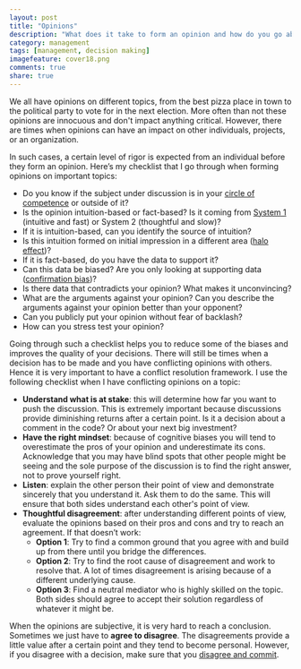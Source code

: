 ```yaml
---
layout: post
title: "Opinions"
description: "What does it take to form an opinion and how do you go about handling the conflicts arising because of opinions"
category: management
tags: [management, decision making]
imagefeature: cover18.png
comments: true
share: true
---
```


We all have opinions on different topics, from the best pizza place in town to the political party to vote for in the next election. More often than not these opinions are innocuous and don't impact anything critical. However, there are times when opinions can have an impact on other individuals, projects, or an organization.

In such cases, a certain level of rigor is expected from an individual before they form an opinion. Here’s my checklist that I go through when forming opinions on important topics:

* Do you know if the subject under discussion is in your [circle of competence](https://fs.blog/2013/12/circle-of-competence/) or outside of it?
* Is the opinion intuition-based or fact-based? Is it coming from [System 1](https://fs.blog/2014/07/daniel-kahneman-the-two-systems/) (intuitive and fast) or System 2 (thoughtful and slow)?
* If it is intuition-based, can you identify the source of intuition?
* Is this intuition formed on initial impression in a different area ([halo effect](https://en.wikipedia.org/wiki/Halo_effect))?
* If it is fact-based, do you have the data to support it?
* Can this data be biased? Are you only looking at supporting data ([confirmation bias](https://en.wikipedia.org/wiki/Confirmation_bias))?
* Is there data that contradicts your opinion? What makes it unconvincing?
* What are the arguments against your opinion? Can you describe the arguments against your opinion better than your opponent?
* Can you publicly put your opinion without fear of backlash?
* How can you stress test your opinion?

Going through such a checklist helps you to reduce some of the biases and improves the quality of your decisions. There will still be times when a decision has to be made and you have conflicting opinions with others. Hence it is very important to have a conflict resolution framework. I use the following checklist when I have conflicting opinions on a topic:

* __Understand what is at stake__: this will determine how far you want to push the discussion. This is extremely important because discussions provide diminishing returns after a certain point. Is it a decision about a comment in the code? Or about your next big investment?
* __Have the right mindset__: because of cognitive biases you will tend to overestimate the pros of your opinion and underestimate its cons. Acknowledge that you may have blind spots that other people might be seeing and the sole purpose of the discussion is to find the right answer, not to prove yourself right.
* __Listen__: explain the other person their point of view and demonstrate sincerely that you understand it. Ask them to do the same. This will ensure that both sides understand each other's point of view.
* __Thoughtful disagreement__: after understanding different points of view, evaluate the opinions based on their pros and cons and try to reach an agreement. If that doesn’t work:
    * __Option 1__: Try to find a common ground that you agree with and build up from there until you bridge the differences.
    * __Option 2__: Try to find the root cause of disagreement and work to resolve that. A lot of times disagreement is arising because of a different underlying cause.
    * __Option 3__: Find a neutral mediator who is highly skilled on the topic. Both sides should agree to accept their solution regardless of whatever it might be.

When the opinions are subjective, it is very hard to reach a conclusion. Sometimes we just have to __agree to disagree__. The disagreements provide a little value after a certain point and they tend to become personal. However, if you disagree with a decision, make sure that you [disagree and commit](https://en.wikipedia.org/wiki/Disagree_and_commit).
